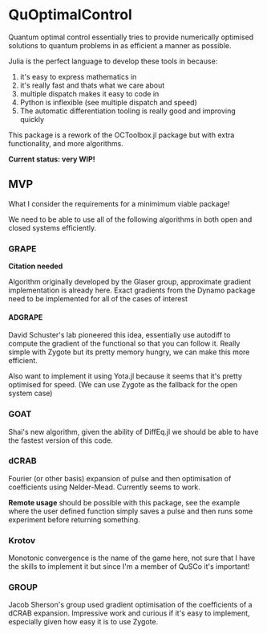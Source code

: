 # QuOptimalControl

Quantum optimal control essentially tries to provide numerically optimised solutions to quantum problems in as efficient a manner as possible. 

Julia is the perfect language to develop these tools in because:
1. it's easy to express mathematics in
2. it's really fast and thats what we care about
3. multiple dispatch makes it easy to code in
4. Python is inflexible (see multiple dispatch and speed)
5. The automatic differentiation tooling is really good and improving quickly

This package is a rework of the OCToolbox.jl package but with extra functionality, and more algorithms.


**Current status: very WIP!**

## MVP
What I consider the requirements for a minimimum viable package!

We need to be able to use all of the following algorithms in both open and closed systems efficiently.

### GRAPE

**Citation needed**

Algorithm originally developed by the Glaser group, approximate gradient implementation is already here. Exact gradients from the Dynamo package need to be implemented for all of the cases of interest

#### ADGRAPE

David Schuster's lab pioneered this idea, essentially use autodiff to compute the gradient of the functional so that you can follow it. Really simple with Zygote but its pretty memory hungry, we can make this more efficient.

Also want to implement it using Yota.jl because it seems that it's pretty optimised for speed. (We can use Zygote as the fallback for the open system case)

### GOAT

Shai's new algorithm, given the ability of DiffEq.jl we should be able to have the fastest version of this code.


### dCRAB

Fourier (or other basis) expansion of pulse and then optimisation of coefficients using Nelder-Mead. Currently seems to work.

**Remote usage** should be possible with this package, see the example where the user defined function simply saves a pulse and then runs some experiment before returning something.

### Krotov

Monotonic convergence is the name of the game here, not sure that I have the skills to implement it but since I'm a member of QuSCo it's important!

### GROUP

Jacob Sherson's group used gradient optimisation of the coefficients of a dCRAB expansion. Impressive work and curious if it's easy to implement, especially given how easy it is to use Zygote. 

